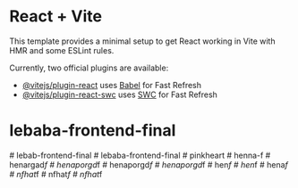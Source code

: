 # React + Vite

This template provides a minimal setup to get React working in Vite with HMR and some ESLint rules.

Currently, two official plugins are available:

- [@vitejs/plugin-react](https://github.com/vitejs/vite-plugin-react/blob/main/packages/plugin-react/README.md) uses [Babel](https://babeljs.io/) for Fast Refresh
- [@vitejs/plugin-react-swc](https://github.com/vitejs/vite-plugin-react-swc) uses [SWC](https://swc.rs/) for Fast Refresh

# lebaba-frontend-final
#   l e b a b - f r o n t e n d - f i n a l  
 #   l e b a b a - f r o n t e n d - f i n a l  
 #   p i n k h e a r t  
 #   h e n n a - f  
 #   h e n a r g a d _ f  
 #   h e n a p o r g d _ f  
 #   h e n a p o r g d _ f  
 #   h e n a p o r g d _ f  
 #   h e n _ f  
 #   h e n _ f  
 #   h e n a _ f  
 #   n f h a t _ f  
 #   n f h a t _ f  
 #   n f h a t _ f  
 